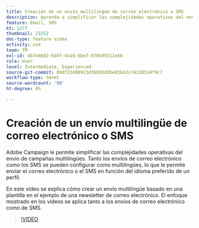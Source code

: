 ```yaml
---
title: Creación de un envío multilingüe de correo electrónico o SMS
description: Aprenda a simplificar las complejidades operativas del envío de campañas multilingües.
feature: Email, SMS
kt: 1277
thumbnail: 23252
doc-type: feature video
activity: use
team: TM
exl-id: 4b7e4602-6d4f-4a16-bbe7-070a95511ebb
role: User
level: Intermediate, Experienced
source-git-commit: 89df23d00913d36b93d3be03b62c74320524f9c7
workflow-type: tm+mt
source-wordcount: '98'
ht-degree: 0%

---
```


# Creación de un envío multilingüe de correo electrónico o SMS

Adobe Campaign le permite simplificar las complejidades operativas del envío de campañas multilingües. Tanto los envíos de correo electrónico como los SMS se pueden configurar como multilingües, lo que le permite enviar el correo electrónico o el SMS en función del idioma preferido de un perfil.

En este vídeo se explica cómo crear un envío multilingüe basado en una plantilla en el ejemplo de una newsletter de correo electrónico. El enfoque mostrado en los vídeos se aplica tanto a los envíos de correo electrónico como de SMS.

>[!VIDEO](https://video.tv.adobe.com/v/23252?quality=12&learn=on)
